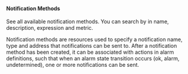 #### Notification Methods

See all available notification methods. You can search by in name, description, expression and metric.

Notification methods are resources used to specify a notification name, type and address that notifications 
can be sent to. After a notification method has been created, it can be associated with actions in alarm definitions,
such that when an alarm state transition occurs (ok, alarm, undetermined), one or more notifications can be sent.
